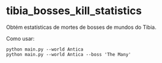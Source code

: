 # tibia_bosses_kill_statistics

Obtém estatísticas de mortes de bosses de mundos do Tibia.

Como usar:

```
python main.py --world Antica
python main.py --world Antica --boss 'The Many'
```

